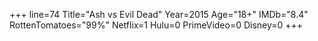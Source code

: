 +++
line=74
Title="Ash vs Evil Dead"
Year=2015
Age="18+"
IMDb="8.4"
RottenTomatoes="99%"
Netflix=1
Hulu=0
PrimeVideo=0
Disney=0
+++

